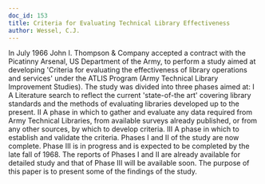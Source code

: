 ```yaml
---
doc_id: 153
title: Criteria for Evaluating Technical Library Effectiveness
author: Wessel, C.J.
---
```


In July 1966 John I. Thompson & Company accepted a contract with the
Picatinny Arsenal, US Department of the Army, to perform a study aimed
at developing 'Criteria for evaluating the effectiveness of library
operations and services' under the ATLIS Program (Army Technical
Library Improvement Studies).  The study was divided into three
phases aimed at:
    I A Literature search to reflect the current 'state-of-the
      art' covering library standards and the methods of evaluating
      libraries developed up to the present.
   II A phase in which to gather and evaluate any data required from
      Army Technical Libraries, from available surveys already
      published, or from any other sources, by which to develop
      criteria.
  III A phase in which to establish and validate the criteria.
  Phases I and II of the study are now complete.  Phase III is in progress
and is expected to be completed by the late fall of 1968.  The reports of
Phases I and II are already available for detailed study and that of
Phase III will be available soon.  The purpose of this paper is to present
some of the findings of the study.